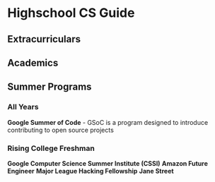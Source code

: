 # Highschool CS Guide
## Extracurriculars
## Academics
## Summer Programs
### All Years
**Google Summer of Code** - GSoC is a program designed to introduce contributing to open source projects
### Rising College Freshman
**Google Computer Science Summer Institute (CSSI)**
**Amazon Future Engineer**
**Major League Hacking Fellowship**
**Jane Street**
